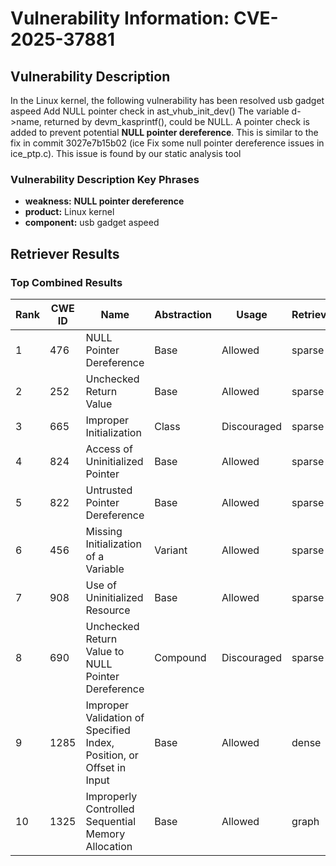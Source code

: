 # Vulnerability Information: CVE-2025-37881

## Vulnerability Description
In the Linux kernel, the following vulnerability has been resolved usb gadget aspeed Add NULL pointer check in ast_vhub_init_dev() The variable d->name, returned by devm_kasprintf(), could be NULL. A pointer check is added to prevent potential **NULL pointer dereference**. This is similar to the fix in commit 3027e7b15b02 (ice Fix some null pointer dereference issues in ice_ptp.c). This issue is found by our static analysis tool

### Vulnerability Description Key Phrases
- **weakness:** **NULL pointer dereference**
- **product:** Linux kernel
- **component:** usb gadget aspeed

## Retriever Results

### Top Combined Results

| Rank | CWE ID | Name | Abstraction | Usage  | Retrievers | Individual Scores |
|------|--------|------|-------------|-------|------------|-------------------|
| 1 | 476 | NULL Pointer Dereference | Base | Allowed | sparse | 0.511 |
| 2 | 252 | Unchecked Return Value | Base | Allowed | sparse | 0.459 |
| 3 | 665 | Improper Initialization | Class | Discouraged | sparse | 0.412 |
| 4 | 824 | Access of Uninitialized Pointer | Base | Allowed | sparse | 0.411 |
| 5 | 822 | Untrusted Pointer Dereference | Base | Allowed | sparse | 0.399 |
| 6 | 456 | Missing Initialization of a Variable | Variant | Allowed | sparse | 0.380 |
| 7 | 908 | Use of Uninitialized Resource | Base | Allowed | sparse | 0.377 |
| 8 | 690 | Unchecked Return Value to NULL Pointer Dereference | Compound | Discouraged | sparse | 0.373 |
| 9 | 1285 | Improper Validation of Specified Index, Position, or Offset in Input | Base | Allowed | dense | 0.519 |
| 10 | 1325 | Improperly Controlled Sequential Memory Allocation | Base | Allowed | graph | 0.003 |

